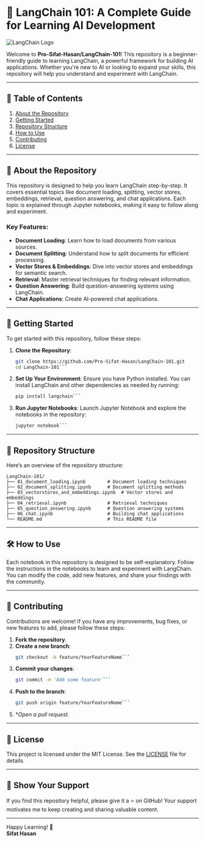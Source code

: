 # 🚀 LangChain 101: A Complete Guide for Learning AI Development

![LangChain Logo](https://via.placeholder.com/800x200.png?text=LangChain+101+%7C+Learn+AI+with+LangChain)

Welcome to **Pro-Sifat-Hasan/LangChain-101**! This repository is a beginner-friendly guide to learning LangChain, a powerful framework for building AI applications. Whether you're new to AI or looking to expand your skills, this repository will help you understand and experiment with LangChain.

---

## 📌 Table of Contents
1. [About the Repository](#about-the-repository)
2. [Getting Started](#getting-started)
3. [Repository Structure](#repository-structure)
4. [How to Use](#how-to-use)
5. [Contributing](#contributing)
6. [License](#license)

---

## 📖 About the Repository

This repository is designed to help you learn LangChain step-by-step. It covers essential topics like document loading, splitting, vector stores, embeddings, retrieval, question answering, and chat applications. Each topic is explained through Jupyter notebooks, making it easy to follow along and experiment.

### Key Features:
- **Document Loading**: Learn how to load documents from various sources.
- **Document Splitting**: Understand how to split documents for efficient processing.
- **Vector Stores & Embeddings**: Dive into vector stores and embeddings for semantic search.
- **Retrieval**: Master retrieval techniques for finding relevant information.
- **Question Answering**: Build question-answering systems using LangChain.
- **Chat Applications**: Create AI-powered chat applications.

---

## 🚀 Getting Started

To get started with this repository, follow these steps:

1. **Clone the Repository**:
   ```bash
   git clone https://github.com/Pro-Sifat-Hasan/LangChain-101.git
   cd LangChain-101```
   
2. **Set Up Your Environment**:
   Ensure you have Python installed. You can install LangChain and other dependencies as needed by running:
   ```bash
   pip install langchain```

3. **Run Jupyter Notebooks**:
   Launch Jupyter Notebook and explore the notebooks in the repository:
   ```bash
   jupyter notebook```

---

## 📂 Repository Structure

Here’s an overview of the repository structure:

```
LangChain-101/
├── 01_document_loading.ipynb        # Document loading techniques
├── 02_document_splitting.ipynb      # Document splitting methods
├── 03_vectorstores_and_embeddings.ipynb  # Vector stores and embeddings
├── 04_retrieval.ipynb               # Retrieval techniques
├── 05_question_answering.ipynb      # Question answering systems
├── 06_chat.ipynb                    # Building chat applications
└── README.md                        # This README file
```

---

## 🛠 How to Use

Each notebook in this repository is designed to be self-explanatory. Follow the instructions in the notebooks to learn and experiment with LangChain. You can modify the code, add new features, and share your findings with the community.

---

## 🤝 Contributing

Contributions are welcome! If you have any improvements, bug fixes, or new features to add, please follow these steps:

1. **Fork the repository**.
2. **Create a new branch**:
   ```bash
   git checkout -b feature/YourFeatureName```
3. **Commit your changes**:
   ```bash
   git commit -m 'Add some feature'```
4. **Push to the branch**:
   ```bash
   git push origin feature/YourFeatureName```
5. **Open a pull request.*

---

## 📜 License

This project is licensed under the MIT License. See the [LICENSE](LICENSE) file for details.

---

## 🌟 Show Your Support

If you find this repository helpful, please give it a ⭐️ on GitHub! Your support motivates me to keep creating and sharing valuable content.

---

Happy Learning! 🚀  
**Sifat Hasan**
